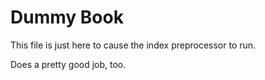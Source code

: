 # Dummy Book

This file is just here to cause the index preprocessor to run.

Does a pretty good job, too.